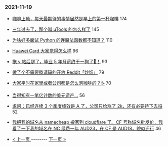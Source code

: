 ### 2021-11-19 
- [咖啡上瘾，每天最期待的事情居然是早上的第一杯咖啡](https://www.v2ex.com/t/816443) 174
- [三年过去了，那个叫 uTools 的怎么样了](https://www.v2ex.com/t/816446) 145
- [为啥好多面试 Python 的连魔法函数都不知道？](https://www.v2ex.com/t/816468) 110
- [Huawei Card 大家觉得怎么样](https://www.v2ex.com/t/816383) 96
- [拖 v 站后腿了，毕业 5 年月薪终于一狗了👻！](https://www.v2ex.com/t/816435) 93
- [做了个不需要邀请码的开放 Reddit「炒饭」](https://www.v2ex.com/t/816444) 79
- [大家平时在家里或者公司都是怎么泡咖啡的？☕](https://www.v2ex.com/t/816524) 70
- [当得知有一笔亿计数的美元遗产...](https://www.v2ex.com/t/816553) 56
- [求问：已经连续 3 个季度绩效是 A 了，公司只给涨了 2k，还有必要待下去吗](https://www.v2ex.com/t/816516) 52
- [我把我的域名从 namecheap 搬家到 cloudflare 了。CF 号称域名批发价，我看了一下我的域名在 NC 续费一年 AUD23，在 CF 是 AUD18，貌似还行](https://www.v2ex.com/t/816431) 46 

- [ < 上一页 ](https://github.com/able8/v2ex-hot-record/blob/master/2021-11-18.md) -------- [ 下一页 > ](https://github.com/able8/v2ex-hot-record/blob/master/2021-11-20.md)